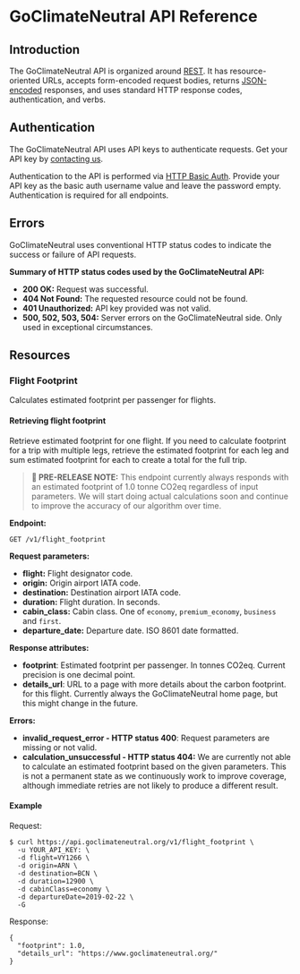 # GoClimateNeutral API Reference

## Introduction

The GoClimateNeutral API is organized around [REST][rest]. It has
resource-oriented URLs, accepts form-encoded request bodies, returns
[JSON-encoded][json] responses, and uses standard HTTP response codes,
authentication, and verbs.

[rest]: https://developer.mozilla.org/en-US/docs/Glossary/REST
[json]: http://www.json.org/

## Authentication

The GoClimateNeutral API uses API keys to authenticate requests. Get your API
key by [contacting us][contact].

Authentication to the API is performed via [HTTP Basic Auth][basic-auth].
Provide your API key as the basic auth username value and leave the password
empty. Authentication is required for all endpoints.

[contact]: https://www.goclimateneutral.org/contact
[basic-auth]: https://developer.mozilla.org/en-US/docs/Web/HTTP/Authentication

## Errors

GoClimateNeutral uses conventional HTTP status codes to indicate the success or
failure of API requests.

**Summary of HTTP status codes used by the GoClimateNeutral API:**

- **200 OK:** Request was successful.
- **404 Not Found:** The requested resource could not be found.
- **401 Unauthorized:** API key provided was not valid.
- **500, 502, 503, 504:** Server errors on the GoClimateNeutral side. Only used
  in exceptional circumstances.

## Resources

### Flight Footprint

Calculates estimated footprint per passenger for flights.

#### Retrieving flight footprint

Retrieve estimated footprint for one flight. If you need to calculate footprint
for a trip with multiple legs, retrieve the estimated footprint for each leg
and sum estimated footprint for each to create a total for the full trip.

> **🚧 PRE-RELEASE NOTE:** This endpoint currently always responds with an
> estimated footprint of 1.0 tonne CO2eq regardless of input parameters. We
> will start doing actual calculations soon and continue to improve the
> accuracy of our algorithm over time.

**Endpoint:**

`GET /v1/flight_footprint`

**Request parameters:**

- **flight:** Flight designator code.
- **origin:** Origin airport IATA code.
- **destination:** Destination airport IATA code.
- **duration:** Flight duration. In seconds.
- **cabin_class:** Cabin class. One of `economy`, `premium_economy`, `business`
  and `first`.
- **departure_date:** Departure date. ISO 8601 date formatted.

**Response attributes:**

- **footprint**: Estimated footprint per passenger. In tonnes CO2eq.
  Current precision is one decimal point.
- **details_url**: URL to a page with more details about the carbon footprint.
  for this flight. Currently always the GoClimateNeutral home page, but this
  might change in the future.

**Errors:**

- **invalid\_request\_error - HTTP status 400**: Request parameters are missing
  or not valid.
- **calculation_unsuccessful - HTTP status 404:** We are currently not able to
  calculate an estimated footprint based on the given parameters. This is not a
  permanent state as we continuously work to improve coverage, although
  immediate retries are not likely to produce a different result.

#### Example

Request:

    $ curl https://api.goclimateneutral.org/v1/flight_footprint \
      -u YOUR_API_KEY: \
      -d flight=VY1266 \
      -d origin=ARN \
      -d destination=BCN \
      -d duration=12900 \
      -d cabinClass=economy \
      -d departureDate=2019-02-22 \
      -G

Response:

    {
      "footprint": 1.0,
      "details_url": "https://www.goclimateneutral.org/"
    }

